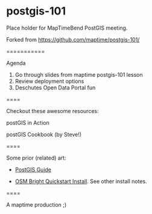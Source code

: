 postgis-101
===========

Place holder for MapTimeBend PostGIS meeting.

Forked from https://github.com/maptime/postgis-101/

=========== 

Agenda

1) Go through slides from maptime postgis-101 lesson
2) Review deployment options
3) Deschutes Open Data Portal fun

====

Checkout these awesome resources: 

postGIS in Action 

postGIS Cookbook (by Steve!) 

==== 

Some prior (related) art:

- [PostGIS Guide](https://www.mapbox.com/tilemill/docs/guides/postgis-work/)

- [OSM Bright Quickstart Install](https://www.mapbox.com/tilemill/docs/guides/osm-bright-mac-quickstart/). See other install notes.


====

A maptime production ;) 
